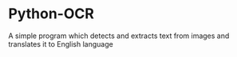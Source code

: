 # Python-OCR
A simple program which detects and extracts text from images and translates it to English language
